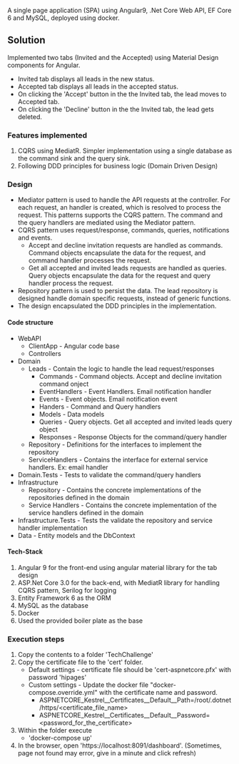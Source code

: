 
A single page application (SPA) using Angular9, .Net Core Web API, EF Core 6 and MySQL, deployed using docker.

## Solution

Implemented two tabs (Invited and the Accepted) using Material Design components for Angular. 
- Invited tab displays all leads in the new status. 
- Accepted tab displays all leads in the accepted status.
- On clicking the 'Accept' button in the the Invited tab, the lead moves to Accepted tab.
- On clicking the 'Decline' button in the the Invited tab, the lead gets deleted.

### Features implemented
1. CQRS using MediatR. Simpler implementation using a single database as the command sink and the query sink.
2. Following DDD principles for business logic (Domain Driven Design)

### Design

- Mediator pattern is used to handle the API requests at the controller. For each request, an handler is created, which is resolved to process the request. This patterns supports the CQRS pattern. The command and the query handlers are mediated using the Mediator pattern.
- CQRS pattern uses request/response, commands, queries, notifications and events. 
  - Accept and decline invitation requests are handled as commands. Command objects encapsulate the data for the request, and command handler processes the request.
  - Get all accepted and invited leads requests are handled as queries. Query objects encapsulate the data for the request and query handler process the request.
- Repository pattern is used to persist the data. The lead repository is designed handle domain specific requests, instead of generic functions.
- The design encapsulated the DDD principles in the implementation.

#### Code structure

- WebAPI
  - ClientApp - Angular code base
  - Controllers
- Domain
  - Leads - Contain the logic to handle the lead request/responses
    - Commands - Command objects. Accept and decline invitation command onject
    - EventHandlers - Event Handlers. Email notification handler
    - Events - Event objects. Email notification event
    - Handers - Command and Query handlers
    - Models - Data models
    - Queries - Query objects. Get all accepted and invited leads query object
    - Responses - Response Objects for the command/query handler
  - Repository - Definitions for the interfaces to implement the repository
  - ServiceHandlers - Contains the interface for external service handlers. Ex: email handler
- Domain.Tests - Tests to validate the command/query handlers
- Infrastructure 
  - Repository - Contains the concrete implementations of the repositories defined in the domain
  - Service Handlers - Contains the concrete implementation of the service handlers defined in the domain
- Infrastructure.Tests - Tests the validate the repository and service handler implementation
- Data - Entity models and the DbContext

#### Tech-Stack
1. Angular 9 for the front-end using angular material library for the tab design
2. ASP.Net Core 3.0 for the back-end, with MediatR library for handling CQRS pattern, Serilog for logging
3. Entity Framework 6 as the ORM
4. MySQL as the database
5. Docker
6. Used the provided boiler plate as the base

### Execution steps
1. Copy the contents to a folder 'TechChallenge'
2. Copy the certificate file to the 'cert' folder. 
   - Default settings - certificate file should be 'cert-aspnetcore.pfx' with password 'hipages'
   - Custom settings - Update the docker file "docker-compose.override.yml" with the certificate name and password.
     - ASPNETCORE_Kestrel__Certificates__Default__Path=/root/.dotnet/https/<certificate_file_name>
     - ASPNETCORE_Kestrel__Certificates__Default__Password=<password_for_the_certificate>
2. Within the folder execute 
   - 'docker-compose up'
3. In the browser, open 'https://localhost:8091/dashboard'. (Sometimes, page not found may error, give in a minute and click refresh)
